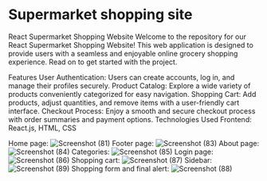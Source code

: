 <h1><strong>Supermarket shopping site</strong></h1>
React Supermarket Shopping Website
Welcome to the repository for our React Supermarket Shopping Website! This web application is designed to provide users with a seamless and enjoyable online grocery shopping experience. Read on to get started with the project.

Features
User Authentication: Users can create accounts, log in, and manage their profiles securely.
Product Catalog: Explore a wide variety of products conveniently categorized for easy navigation.
Shopping Cart: Add products, adjust quantities, and remove items with a user-friendly cart interface.
Checkout Process: Enjoy a smooth and secure checkout process with order summaries and payment options.
Technologies Used
Frontend: React.js, HTML, CSS

Home page:
![Screenshot (81)](https://github.com/Barath-090/React-IRC/assets/153704657/73936cb0-0829-42a3-84b9-ac1d6cf24497)
Footer page:
![Screenshot (83)](https://github.com/Barath-090/React-IRC/assets/153704657/bfdc4455-b82f-46a0-87fe-e17b3f5ea0ed)
About page:
![Screenshot (84)](https://github.com/Barath-090/React-IRC/assets/153704657/9eb40861-d6cd-4c8d-a715-a1dcf34db6c0)
Categories:
![Screenshot (85)](https://github.com/Barath-090/React-IRC/assets/153704657/1ef6858f-f6e7-4414-b043-3fdde4f35869)
Login page:
![Screenshot (86)](https://github.com/Barath-090/React-IRC/assets/153704657/5cc62e60-3906-44d6-a298-a3f17115d8a5)
Shopping cart:
![Screenshot (87)](https://github.com/Barath-090/React-IRC/assets/153704657/534be8b8-250a-4048-a0e2-907304ef7d79)
Sidebar:<br/>
![Screenshot (89)](https://github.com/Barath-090/React-IRC/assets/153704657/73d38184-ad1b-40ee-b8e5-91952b4c63ae)
Shopping form and final alert:
![Screenshot (88)](https://github.com/Barath-090/React-IRC/assets/153704657/23475e73-7787-42fc-9569-ba5c8138d01c)












